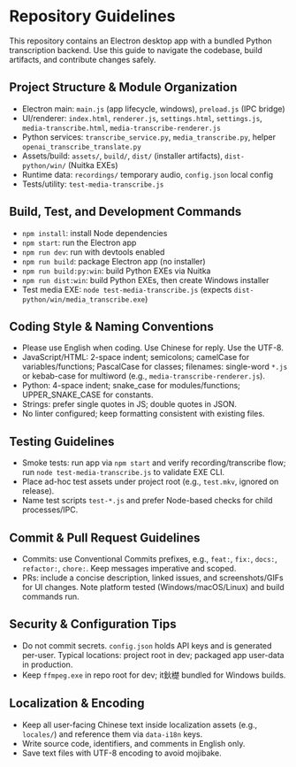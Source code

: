 ﻿# Repository Guidelines

This repository contains an Electron desktop app with a bundled Python transcription backend. Use this guide to navigate the codebase, build artifacts, and contribute changes safely.

## Project Structure & Module Organization
- Electron main: `main.js` (app lifecycle, windows), `preload.js` (IPC bridge)
- UI/renderer: `index.html`, `renderer.js`, `settings.html`, `settings.js`, `media-transcribe.html`, `media-transcribe-renderer.js`
- Python services: `transcribe_service.py`, `media_transcribe.py`, helper `openai_transcribe_translate.py`
- Assets/build: `assets/`, `build/`, `dist/` (installer artifacts), `dist-python/win/` (Nuitka EXEs)
- Runtime data: `recordings/` temporary audio, `config.json` local config
- Tests/utility: `test-media-transcribe.js`

## Build, Test, and Development Commands
- `npm install`: install Node dependencies
- `npm start`: run the Electron app
- `npm run dev`: run with devtools enabled
- `npm run build`: package Electron app (no installer)
- `npm run build:py:win`: build Python EXEs via Nuitka
- `npm run dist:win`: build Python EXEs, then create Windows installer
- Test media EXE: `node test-media-transcribe.js` (expects `dist-python/win/media_transcribe.exe`)

## Coding Style & Naming Conventions
- Please use English when coding. Use Chinese for reply. Use the UTF-8.
- JavaScript/HTML: 2-space indent; semicolons; camelCase for variables/functions; PascalCase for classes; filenames: single-word `*.js` or kebab-case for multiword (e.g., `media-transcribe-renderer.js`).
- Python: 4-space indent; snake_case for modules/functions; UPPER_SNAKE_CASE for constants.
- Strings: prefer single quotes in JS; double quotes in JSON.
- No linter configured; keep formatting consistent with existing files.

## Testing Guidelines
- Smoke tests: run app via `npm start` and verify recording/transcribe flow; run `node test-media-transcribe.js` to validate EXE CLI.
- Place ad-hoc test assets under project root (e.g., `test.mkv`, ignored on release).
- Name test scripts `test-*.js` and prefer Node-based checks for child processes/IPC.

## Commit & Pull Request Guidelines
- Commits: use Conventional Commits prefixes, e.g., `feat:`, `fix:`, `docs:`, `refactor:`, `chore:`. Keep messages imperative and scoped.
- PRs: include a concise description, linked issues, and screenshots/GIFs for UI changes. Note platform tested (Windows/macOS/Linux) and build commands run.

## Security & Configuration Tips
- Do not commit secrets. `config.json` holds API keys and is generated per-user. Typical locations: project root in dev; packaged app user-data in production.
- Keep `ffmpeg.exe` in repo root for dev; it鈥檚 bundled for Windows builds.
## Localization & Encoding
- Keep all user-facing Chinese text inside localization assets (e.g., `locales/`) and reference them via `data-i18n` keys.
- Write source code, identifiers, and comments in English only.
- Save text files with UTF-8 encoding to avoid mojibake.
